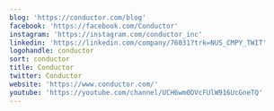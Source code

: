 ```yaml
---
blog: 'https://conductor.com/blog'
facebook: 'https://facebook.com/Conductor'
instagram: 'https://instagram.com/conductor_inc'
linkedin: 'https://linkedin.com/company/76031?trk=NUS_CMPY_TWIT'
logohandle: conductor
sort: conductor
title: Conductor
twitter: Conductor
website: 'https://www.conductor.com/'
youtube: 'https://youtube.com/channel/UCH6wm0DVcFUlW916UcGneTQ'
---
```

